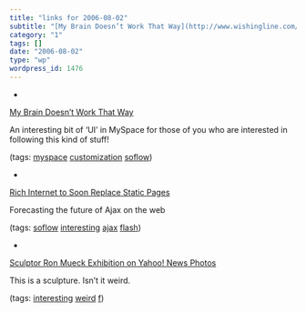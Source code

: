 ```yaml
---
title: "links for 2006-08-02"
subtitle: "[My Brain Doesn’t Work That Way](http://www.wishingline.com/notebook/archives/2006_08.php#001029)"
category: "1"
tags: []
date: "2006-08-02"
type: "wp"
wordpress_id: 1476
---
```

- 
[My Brain Doesn’t Work That Way](http://www.wishingline.com/notebook/archives/2006_08.php#001029)

An interesting bit of ‘UI’ in MySpace for those of you who are interested in following this kind of stuff!

(tags: [myspace](http://del.icio.us/pitosalas/myspace) [customization](http://del.icio.us/pitosalas/customization) [soflow](http://del.icio.us/pitosalas/soflow))

- 
[Rich Internet to Soon Replace Static Pages](http://ajaxian.com/archives/rich-internet-to-soon-replace-static-pages)

Forecasting the future of Ajax on the web

(tags: [soflow](http://del.icio.us/pitosalas/soflow) [interesting](http://del.icio.us/pitosalas/interesting) [ajax](http://del.icio.us/pitosalas/ajax) [flash](http://del.icio.us/pitosalas/flash))

- 
[Sculptor Ron Mueck Exhibition on Yahoo! News Photos](http://news.yahoo.com/news?tmpl=story&ncid=1756&e=1&u=/060731/ids_photos_en/r167917137.jpg)

This is a sculpture. Isn’t it weird.

(tags: [interesting](http://del.icio.us/pitosalas/interesting) [weird](http://del.icio.us/pitosalas/weird) [f](http://del.icio.us/pitosalas/f))